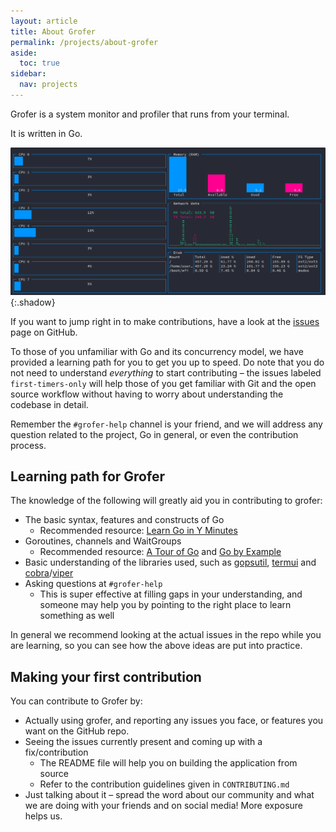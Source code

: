 ```yaml
---
layout: article
title: About Grofer
permalink: /projects/about-grofer
aside:
  toc: true
sidebar:
  nav: projects
---
```


Grofer is a system monitor and profiler that runs from your terminal.

It is written in Go.

![Grofer](https://raw.githubusercontent.com/pesos/grofer/master/images/README/grofer.png){:.shadow}

If you want to jump right in to make contributions, have a look at the [issues](https://github.com/pesos/grofer/issues) page on GitHub.

To those of you unfamiliar with Go and its concurrency model, we have provided a learning path for you to get you up to speed. Do note that you do not need to understand *everything* to start contributing – the issues labeled `first-timers-only` will help those of you get familiar with Git and the open source workflow without having to worry about understanding the codebase in detail.

Remember the `#grofer-help` channel is your friend, and we will address any question related to the project, Go in general, or even the contribution process.

## Learning path for Grofer

The knowledge of the following will greatly aid you in contributing to grofer:

- The basic syntax, features and constructs of Go
    - Recommended resource: [Learn Go in Y Minutes](https://learnxinyminutes.com/docs/go/)
- Goroutines, channels and WaitGroups
    - Recommended resource: [A Tour of Go](https://tour.golang.org/concurrency/1) and [Go by Example](https://gobyexample.com/waitgroups)
- Basic understanding of the libraries used, such as [gopsutil](https://github.com/shirou/gopsutil), [termui](https://github.com/gizak/termui) and [cobra](https://github.com/spf13/cobra)/[viper](https://github.com/spf13/viper)
- Asking questions at `#grofer-help`
    - This is super effective at filling gaps in your understanding, and someone may help you by pointing to the right place to learn something as well

In general we recommend looking at the actual issues in the repo while you are learning, so you can see how the above ideas are put into practice.

## Making your first contribution

You can contribute to Grofer by:

- Actually using grofer, and reporting any issues you face, or features you want on the GitHub repo.
- Seeing the issues currently present and coming up with a fix/contribution
    - The README file will help you on building the application from source
    - Refer to the contribution guidelines given in `CONTRIBUTING.md`
- Just talking about it – spread the word about our community and what we are doing with your friends and on social media! More exposure helps us.
